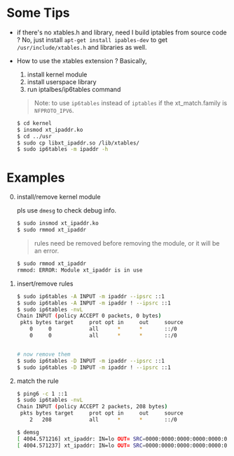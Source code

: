 Some Tips
=========

* if there's no xtables.h and library, need I build iptables from source code ?
  No, just install `apt-get install ipables-dev` to get `/usr/include/xtables.h` and libraries as well.

* How to use the xtables extension ?
  Basically,
  1. install kernel module
  2. install userspace library
  3. run iptalbes/ip6tables command 
  > Note: to use `ip6tables` instead of `iptables` if the xt_match.family is `NFPROTO_IPV6`.

    ```bash
    $ cd kernel
    $ insmod xt_ipaddr.ko
    $ cd ../usr
    $ sudo cp libxt_ipaddr.so /lib/xtables/
    $ sudo ip6tables -m ipaddr -h
    ```

Examples
========

0. install/remove kernel module

    pls use `dmesg` to check debug info.

    ``` bash
    $ sudo insmod xt_ipaddr.ko
    $ sudo rmmod xt_ipaddr
    ```

   > rules need be removed before removing the module, or it will be an error.

    ```bash
    $ sudo rmmod xt_ipaddr 
    rmmod: ERROR: Module xt_ipaddr is in use
    ```

1. insert/remove rules

    ``` bash
    $ sudo ip6tables -A INPUT -m ipaddr --ipsrc ::1
    $ sudo ip6tables -A INPUT -m ipaddr ! --ipsrc ::1
    $ sudo ip6tables -nvL
    Chain INPUT (policy ACCEPT 0 packets, 0 bytes)
     pkts bytes target     prot opt in     out     source               destination         
        0     0            all      *      *       ::/0                 ::/0                src IP ::1 
        0     0            all      *      *       ::/0                 ::/0                src IP ! ::1 


    # now remove them
    $ sudo ip6tables -D INPUT -m ipaddr --ipsrc ::1
    $ sudo ip6tables -D INPUT -m ipaddr ! --ipsrc ::1
    ```

2. match the rule

    ```bash
    $ ping6 -c 1 ::1
    $ sudo ip6tables -nvL
    Chain INPUT (policy ACCEPT 2 packets, 208 bytes)
     pkts bytes target     prot opt in     out     source               destination         
        2   208            all      *      *       ::/0                 ::/0                src IP ::1

    $ demsg
    [ 4004.571216] xt_ipaddr: IN=lo OUT= SRC=0000:0000:0000:0000:0000:0000:0000:0001 DST=0000:0000:0000:0000:0000:0000:0000:0001 IPSRC=0000:0000:0000:0000:0000:0000:0000:0001 IPDST=2001:0db8:0000:0000:0000:0000:0000:1337
    [ 4004.571237] xt_ipaddr: IN=lo OUT= SRC=0000:0000:0000:0000:0000:0000:0000:0001 DST=0000:0000:0000:0000:0000:0000:0000:0001 IPSRC=0000:0000:0000:0000:0000:0000:0000:0001 IPDST=2001:0db8:0000:0000:0000:0000:0000:1337
    ```
